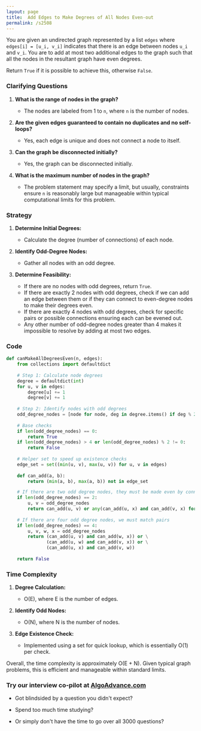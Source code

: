 ```yaml
---
layout: page
title:  Add Edges to Make Degrees of All Nodes Even-out
permalink: /s2508
---
```


You are given an undirected graph represented by a list `edges` where `edges[i] = [u_i, v_i]` indicates that there is an edge between nodes `u_i` and `v_i`. You are to add at most two additional edges to the graph such that all the nodes in the resultant graph have even degrees.

Return `True` if it is possible to achieve this, otherwise `False`.

### Clarifying Questions

1. **What is the range of nodes in the graph?**
   - The nodes are labeled from 1 to `n`, where `n` is the number of nodes.

2. **Are the given edges guaranteed to contain no duplicates and no self-loops?**
   - Yes, each edge is unique and does not connect a node to itself.

3. **Can the graph be disconnected initially?**
   - Yes, the graph can be disconnected initially.

4. **What is the maximum number of nodes in the graph?**
   - The problem statement may specify a limit, but usually, constraints ensure `n` is reasonably large but manageable within typical computational limits for this problem.

### Strategy

1. **Determine Initial Degrees:**
   - Calculate the degree (number of connections) of each node.

2. **Identify Odd-Degree Nodes:**
   - Gather all nodes with an odd degree.

3. **Determine Feasibility:**
   - If there are no nodes with odd degrees, return `True`.
   - If there are exactly 2 nodes with odd degrees, check if we can add an edge between them or if they can connect to even-degree nodes to make their degrees even.
   - If there are exactly 4 nodes with odd degrees, check for specific pairs or possible connections ensuring each can be evened out.
   - Any other number of odd-degree nodes greater than 4 makes it impossible to resolve by adding at most two edges.

### Code

```python
def canMakeAllDegreesEven(n, edges):
    from collections import defaultdict
    
    # Step 1: Calculate node degrees
    degree = defaultdict(int)
    for u, v in edges:
        degree[u] += 1
        degree[v] += 1
    
    # Step 2: Identify nodes with odd degrees
    odd_degree_nodes = [node for node, deg in degree.items() if deg % 2 != 0]
    
    # Base checks
    if len(odd_degree_nodes) == 0:
        return True
    if len(odd_degree_nodes) > 4 or len(odd_degree_nodes) % 2 != 0:
        return False
    
    # Helper set to speed up existence checks
    edge_set = set((min(u, v), max(u, v)) for u, v in edges)
    
    def can_add(a, b):
        return (min(a, b), max(a, b)) not in edge_set

    # If there are two odd degree nodes, they must be made even by connecting each other
    if len(odd_degree_nodes) == 2:
        u, v = odd_degree_nodes
        return can_add(u, v) or any(can_add(u, x) and can_add(v, x) for x in range(1, n+1) if x != u and x != v)
    
    # If there are four odd degree nodes, we must match pairs
    if len(odd_degree_nodes) == 4:
        u, v, w, x = odd_degree_nodes
        return (can_add(u, v) and can_add(w, x)) or \
               (can_add(u, w) and can_add(v, x)) or \
               (can_add(u, x) and can_add(v, w))
    
    return False
```

### Time Complexity

1. **Degree Calculation:**
   - O(E), where E is the number of edges.

2. **Identify Odd Nodes:**
   - O(N), where N is the number of nodes.

3. **Edge Existence Check:**
   - Implemented using a set for quick lookup, which is essentially O(1) per check.

Overall, the time complexity is approximately O(E + N). Given typical graph problems, this is efficient and manageable within standard limits.


### Try our interview co-pilot at [AlgoAdvance.com](https://algoAdvance.com)

- Got blindsided by a question you didn't expect?

- Spend too much time studying?

- Or simply don't have the time to go over all 3000 questions?

